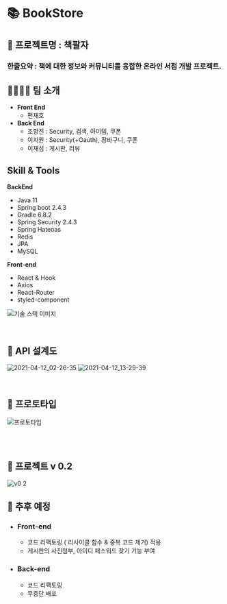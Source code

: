# 📚 BookStore

## 📖 프로젝트명 : 책팔자
### 한줄요약 : 책에 대한 정보와 커뮤니티를 융합한 온라인 서점 개발 프로젝트.

## 👨‍👨‍👦‍👦 팀 소개
- **Front End**
   - 편재호
- **Back End**
   - 조항진 : Security, 검색, 아이템, 쿠폰
   - 이지원 : Security(+Oauth), 장바구니, 쿠폰
   - 이재섭 : 게시판, 리뷰

## Skill & Tools

**BackEnd**
- Java 11
- Spring boot 2.4.3
- Gradle 6.8.2
- Spring Security 2.4.3
- Spring Hateoas
- Redis
- JPA
- MySQL

**Front-end**
- React & Hook
- Axios
- React-Router
- styled-component

![기술 스택 이미지](https://user-images.githubusercontent.com/56857925/114336678-71aeb800-9b8a-11eb-8b20-f9ebc1f036c3.png)


<br/>


## 📜 API 설계도
![2021-04-12_02-26-35](https://user-images.githubusercontent.com/56857925/114314684-98db9a00-9b36-11eb-96cf-ed48bdb52037.jpg)
![2021-04-12_13-29-39](https://user-images.githubusercontent.com/56857925/114340756-35338a00-9b93-11eb-9598-84761590edeb.jpg)



<br/>

## 📝 프로토타입

![프로토타입](https://user-images.githubusercontent.com/59079426/114315830-a8111680-9b3b-11eb-9c07-b9540eef3979.gif)



<br></br>




## 🚧 프로젝트 v 0.2

![v0 2](https://user-images.githubusercontent.com/59079426/116735231-338a1300-aa29-11eb-869f-c1b43a0357c4.gif)



## 💪 추후 예정
- ### Front-end

  - 코드 리팩토링 ( 리사이클 함수 & 중복 코드 제거) 적용
  - 게시판의 사진첨부, 아이디 패스워드 찾기 기능 부여

- ### Back-end

  - 코드 리팩토링
  - 무중단 배포 
